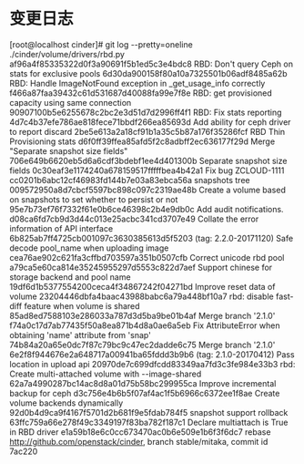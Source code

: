 # 变更日志
[root@localhost cinder]# git log --pretty=oneline ./cinder/volume/drivers/rbd.py
af96a4f85335322d0f3a90691f5b1ed5c3e4bdc8 RBD: Don't query Ceph on stats for exclusive pools
6d30da900158f80a10a7325501b06adf8485a62b RBD: Handle ImageNotFound exception in _get_usage_info correctly
f466a87faa39432c61d531687d40088fa99e7f8e RBD: get provisioned capacity using same connection
90907100b5e6255678c2bc2e3d51d7d2996ff4f1 RBD: Fix stats reporting
4d7c4b37efe786ae818fece71bbdf266ea85693d Add ability for ceph driver to report discard
2be5e613a2a18cf91b1a35c5b87a176f35286fcf RBD Thin Provisioning stats
d6f0ff39ffea85afd5f2c8adbff2ec636177f29d Merge "Separate snapshot size fields"
706e649b6620eb5d6a6cdf3bdebf1ee4d401300b Separate snapshot size fields
0c30eaf3e1174240a678159517fffffbea4b42a1 Fix bug ZCLOUD-1111
cc0201b6abc12cf46983fd144b7e03a83ebca56a snapshots tree
009572950a8d7cbcf5597bc898c097c2319ae48b Create a volume based on snapshots to set whether to persist or not
95e7b73ef76f7332f61e0b6ce46398c2b4e9db0c Add audit notifications.
d08ca6fd7cb9d3d44c013e25acbc341cd3707e49 Collate the error information of API interface
6b825ab7ff4725cb001097c3630385613d5f5203 (tag: 2.2.0-20171120) Safe decode pool_name when uploading image
cea76ae902c621fa3cffbd703597a351b0507cfb Correct unicode rbd pool
a79ca5e60ca814e35245955297d5553c822d7aef Support chinese for storage backend and pool name
19df6d1b5377554200ceca4f34867242f04271bd Improve reset data of volume
23204446dbfa4baac43988babc6a79a448bf10a7 rbd: disable fast-diff feature when volume is shared
85ad8ed7588103e286033a787d3d5ba9be01b4af Merge branch '2.1.0'
f74a0c17d7ab77435f50a8ea871b4d8a0ae6a5eb Fix AttributeError when obtaining 'name' attribute from 'snap'
74b84a20a65e0dc7f87c79bc9c47ec2dadde6c75 Merge branch '2.1.0'
6e2f8f944676e2a648717a00941ba65fddd3b9b6 (tag: 2.1.0-20170412) Pass location in upload api
20970de7c699dfcdd83349aa7fd3c3fe984e33b3 rbd: Create multi-attached volume with --image-shared
62a7a4990287bc14ac8d8a01d75b58bc299955ca Improve incremental backup for ceph
d3c756e4b6b5f07af4ac1f5b6966c6372ee1f8ae Create volume backends dynamically
92d0b4d9ca9f4167f5701d2b681f9e5fdab784f5 snapshot support rollback
63ffc759a66e278f49c3349197f83ba782f187c1 Declare multiattach is True in RBD driver
e1a59b18e6c0cc673470ac0b6e509e1b6f3f6dc7 rebase http://github.com/openstack/cinder, branch stable/mitaka, commit id 7ac220